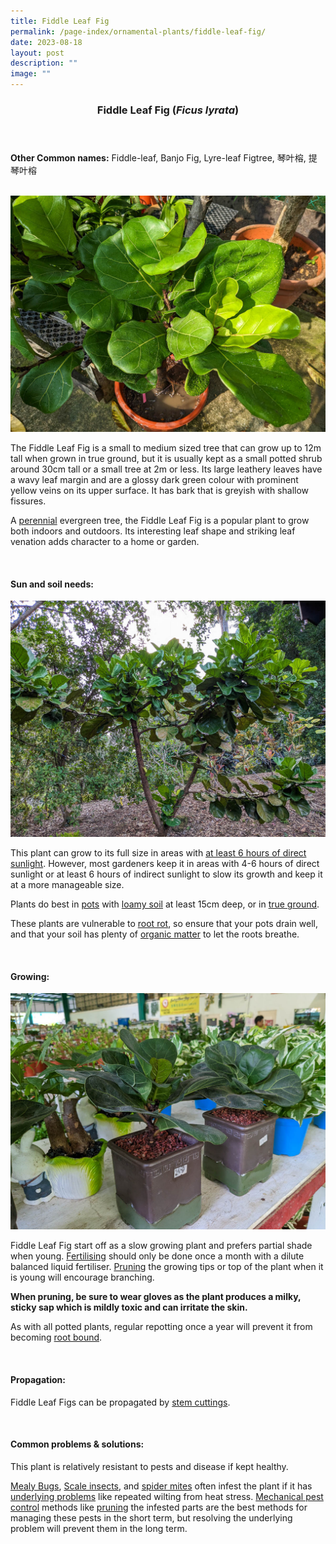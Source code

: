 ```yaml
---
title: Fiddle Leaf Fig
permalink: /page-index/ornamental-plants/fiddle-leaf-fig/
date: 2023-08-18
layout: post
description: ""
image: ""
---
```

<header> 
	<h3>Fiddle Leaf Fig (<em>Ficus lyrata</em>)</h3> 
</header>

<section>
	<p><strong>Other Common names:</strong> Fiddle-leaf, Banjo Fig, Lyre-leaf Figtree, 琴叶榕, 提琴叶榕</p>
	<br>
</section>
 
<section>
	<img title="Fiddle Leaf fig plant. Photo by Jacqueline Chua." src="/images/Plants/fiddleleaffig%20(7)_jacquelinechua.jpg">
	<p>The Fiddle Leaf Fig is a small to medium sized tree that can grow up to 12m tall when grown in true ground, but it is usually kept as a small potted shrub around 30cm tall or a small tree at 2m or less. Its large leathery leaves have a wavy leaf margin and are a glossy dark green colour with prominent yellow veins on its upper surface. It has bark that is greyish with shallow fissures.</p>
	<p>A <a href="/learn-more-about-gardening/glossary/#p">perennial</a> evergreen tree, the Fiddle Leaf Fig is a popular plant to grow both indoors and outdoors. Its interesting leaf shape and striking leaf venation adds character to a home or garden.</p>
	 <br> 
</section> 
 
<section> 
  <h4>Sun and soil needs:</h4>
	<img title="A large fiddle leaf fig grown in true ground. Photo by Jacqueline Chua." src="/images/Plants/fiddleleaffig%20(1)_jacquelinechua.jpg">
  <p>This plant can grow to its full size in areas with <a href="/page-index/horticulture-techniques/gauging-light/">at least 6 hours of direct sunlight</a>. However, most gardeners keep it in areas with 4-6 hours of direct sunlight or at least 6 hours of indirect sunlight to slow its growth and keep it at a more manageable size.</p> 
	<p> Plants do best in <a href="/page-index/horticulture-techniques/planting-in-containers/">pots</a> with <a href="/page-index/horticulture-techniques/soil/">loamy soil</a> at least 15cm deep, or in <a href="/page-index/horticulture-techniques/true-ground/">true ground</a>. </p><p>
These plants are vulnerable to <a href="/page-index/plant-problems/root-rot/">root rot</a>, so ensure that your pots drain well, and that your soil has plenty of <a href="/page-index/horticulture-techniques/soil-amendments/">organic matter</a> to let the roots breathe.</p> 
	<br>
</section>

<section> 
  <h4>Growing:</h4> 
	<img title="Fiddle leaf figs being sold as small houseplants. Photo by Jacqueline Chua." src="/images/Plants/fiddleleaffig%20(6)_jacquelinechua.jpg">
	<p>Fiddle Leaf Fig start off as a slow growing plant and prefers partial shade when young. <a href="/page-index/horticulture-techniques/fertilising/">Fertilising</a> should only be done once a month with a dilute balanced liquid fertiliser. <a href="/page-index/horticulture-techniques/pruning/">Pruning</a> the growing tips or top of the plant when it is young will encourage branching. </p>
	<p><b>When pruning, be sure to wear gloves as the plant produces a milky, sticky sap which is mildly toxic and can irritate the skin.</b></p>
	<p> As with all potted plants, regular repotting once a year will prevent it from becoming <a href="/page-index/plant-problems/root-bound/">root bound</a>.</p> 
	<br> 
</section> 

<section> 
  <h4>Propagation:</h4> 
	<p>Fiddle Leaf Figs can be propagated by <a href="/page-index/horticulture-techniques/propagating-by-cuttings/">stem cuttings</a>.</p> 
	<br> 
</section> 
 
<section> 
  <h4>Common problems &amp; solutions:</h4> 
	<p>This plant is relatively resistant to pests and disease if kept healthy.</p>
<p> <a href="/page-index/pests/mealy-bugs/">Mealy Bugs</a>, <a href="/page-index/pests/scale-insects/">Scale insects</a>, and <a href="/page-index/pests/spider-mites/">spider mites</a> often infest the plant if it has <a href="/learn-more-about-gardening/plant-problems/">underlying problems</a> like repeated wilting from heat stress. <a href="/horticulture-techniques/pest-control/">Mechanical pest control</a> methods like <a href="/page-index/horticulture-techniques/pruning/">pruning</a> the infested parts are the best methods for managing these pests in the short term, but resolving the underlying problem will prevent them in the long term.</p>
	<br> 
</section>